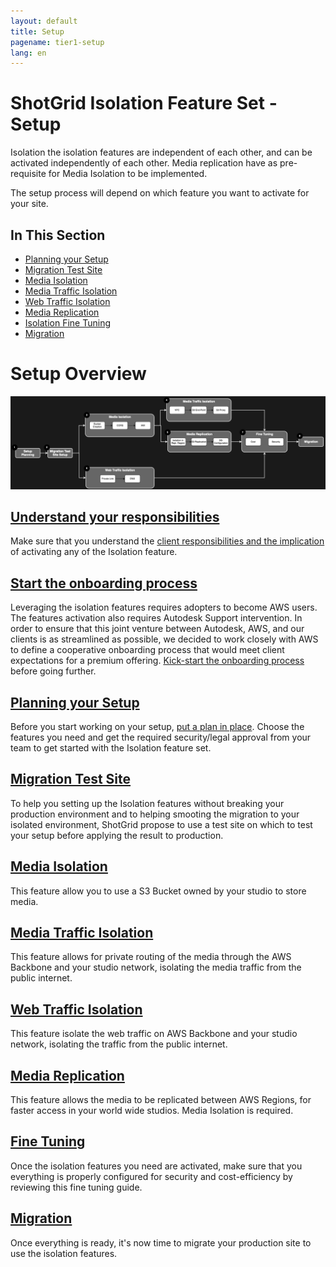 ```yaml
---
layout: default
title: Setup
pagename: tier1-setup
lang: en
---
```


# ShotGrid Isolation Feature Set - Setup

Isolation the isolation features are independent of each other, and can be activated independently of each other. Media replication have as pre-requisite for Media Isolation to be implemented.

The setup process will depend on which feature you want to activate for your site.

## In This Section

<!-- When updating this, also update tier1.md -->

- [Planning your Setup](./planning.md)
- [Migration Test Site](./shotgun_poc_site.md)
- [Media Isolation](./s3_bucket.md)
- [Media Traffic Isolation](./media_segregation.md)
- [Web Traffic Isolation](./traffic_segregation.md)
- [Media Replication](./s3_replication.md)
- [Isolation Fine Tuning](./tuning.md)
- [Migration](./migration.md)

# Setup Overview

![tier1-setup-process](../images/tier1-setup-process.png)

## [Understand your responsibilities](../getting_started/responsibilities.md)

Make sure that you understand the [client responsibilities and the implication](../getting_started/responsibilities.md) of activating any of the Isolation feature.

## [Start the onboarding process](../getting_started/onboarding.md)

Leveraging the isolation features requires adopters to become AWS users. The features activation also requires Autodesk Support intervention. In order to ensure that this joint venture between Autodesk, AWS, and our clients is as streamlined as possible, we decided to work closely with AWS to define a cooperative onboarding process that would meet client expectations for a premium offering. [Kick-start the onboarding process](../getting_started/onboarding.md) before going further.

## [Planning your Setup](./planning.md)

Before you start working on your setup, [put a plan in place](./planning.md). Choose the features you need and get the required security/legal approval from your team to get started with the Isolation feature set.

## [Migration Test Site](./shotgun_poc_site.md)

To help you setting up the Isolation features without breaking your production environment and to helping smooting the migration to your isolated environment, ShotGrid propose to use a test site on which to test your setup before applying the result to production.

## [Media Isolation](./s3_bucket.md)

This feature allow you to use a S3 Bucket owned by your studio to store media.

## [Media Traffic Isolation](./media_segregation.md)

This feature allows for private routing of the media through the AWS Backbone and your studio network, isolating the media traffic from the public internet.

## [Web Traffic Isolation](./traffic_segregation.md)

This feature isolate the web traffic on AWS Backbone and your studio network, isolating the traffic from the public internet.

## [Media Replication](./s3_replication.md)

This feature allows the media to be replicated between AWS Regions, for faster access in your world wide studios. Media Isolation is required.

## [Fine Tuning](./tuning.md)

Once the isolation features you need are activated, make sure that you everything is properly configured for security and cost-efficiency by reviewing this fine tuning guide.

## [Migration](./migration.md)

Once everything is ready, it's now time to migrate your production site to use the isolation features.
